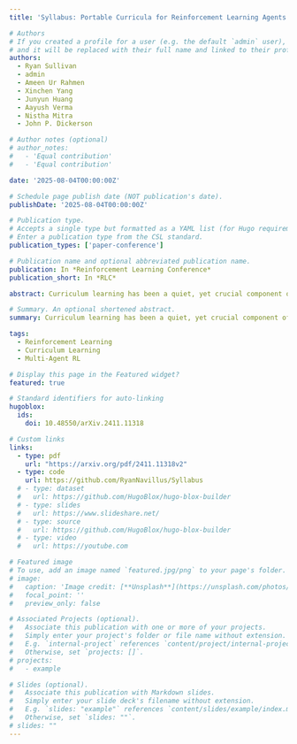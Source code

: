 ```yaml
---
title: 'Syllabus: Portable Curricula for Reinforcement Learning Agents (Outstanding Paper Award)'

# Authors
# If you created a profile for a user (e.g. the default `admin` user), write the username (folder name) here
# and it will be replaced with their full name and linked to their profile.
authors:
  - Ryan Sullivan
  - admin
  - Ameen Ur Rahmen
  - Xinchen Yang
  - Junyun Huang
  - Aayush Verma
  - Nistha Mitra
  - John P. Dickerson

# Author notes (optional)
# author_notes:
#   - 'Equal contribution'
#   - 'Equal contribution'

date: '2025-08-04T00:00:00Z'

# Schedule page publish date (NOT publication's date).
publishDate: '2025-08-04T00:00:00Z'

# Publication type.
# Accepts a single type but formatted as a YAML list (for Hugo requirements).
# Enter a publication type from the CSL standard.
publication_types: ['paper-conference']

# Publication name and optional abbreviated publication name.
publication: In *Reinforcement Learning Conference*
publication_short: In *RLC*

abstract: Curriculum learning has been a quiet, yet crucial component of many high-profile successes of reinforcement learning. Despite this, it is still a niche topic that is not directly supported by any of the major reinforcement learning libraries. These methods can improve the capabilities and generalization of RL agents, but often require complex changes to training code. We introduce Syllabus, a portable curriculum learning library, as a solution to this problem. Syllabus provides a universal API for curriculum learning, modular implementations of popular automatic curriculum learning methods, and infrastructure that allows them to be easily integrated with asynchronous training code in nearly any RL library. Syllabus provides a minimal API for core curriculum learning components, making it easier to design new algorithms and adapt existing ones to new environments. We demonstrate this by evaluating the algorithms in Syllabus on several new environments, each using agents written in a different RL library. We present the first examples of automatic curriculum learning in NetHack and Neural MMO, two of the most challenging RL benchmarks, and find evidence that existing methods do not directly transfer to complex new environments.

# Summary. An optional shortened abstract.
summary: Curriculum learning has been a quiet, yet crucial component of many high-profile successes of reinforcement learning. Despite this, it is still a niche topic that is not directly supported by any of the major reinforcement learning libraries. These methods can improve the capabilities and generalization of RL agents, but often require complex changes to training code. We introduce Syllabus, a portable curriculum learning library, as a solution to this problem.

tags:
  - Reinforcement Learning
  - Curriculum Learning
  - Multi-Agent RL

# Display this page in the Featured widget?
featured: true

# Standard identifiers for auto-linking
hugoblox:
  ids:
    doi: 10.48550/arXiv.2411.11318

# Custom links
links:
  - type: pdf
    url: "https://arxiv.org/pdf/2411.11318v2"
  - type: code
    url: https://github.com/RyanNavillus/Syllabus
  # - type: dataset
  #   url: https://github.com/HugoBlox/hugo-blox-builder
  # - type: slides
  #   url: https://www.slideshare.net/
  # - type: source
  #   url: https://github.com/HugoBlox/hugo-blox-builder
  # - type: video
  #   url: https://youtube.com

# Featured image
# To use, add an image named `featured.jpg/png` to your page's folder.
# image:
#   caption: 'Image credit: [**Unsplash**](https://unsplash.com/photos/pLCdAaMFLTE)'
#   focal_point: ''
#   preview_only: false

# Associated Projects (optional).
#   Associate this publication with one or more of your projects.
#   Simply enter your project's folder or file name without extension.
#   E.g. `internal-project` references `content/project/internal-project/index.md`.
#   Otherwise, set `projects: []`.
# projects:
#   - example

# Slides (optional).
#   Associate this publication with Markdown slides.
#   Simply enter your slide deck's filename without extension.
#   E.g. `slides: "example"` references `content/slides/example/index.md`.
#   Otherwise, set `slides: ""`.
# slides: ""
---
```

